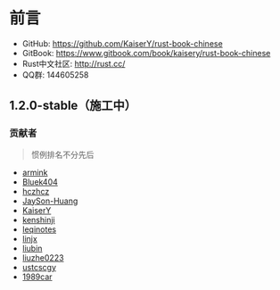 # 前言

* GitHub: https://github.com/KaiserY/rust-book-chinese
* GitBook: https://www.gitbook.com/book/kaisery/rust-book-chinese
* Rust中文社区: http://rust.cc/
* QQ群: 144605258

## 1.2.0-stable（施工中）

### 贡献者
> 惯例排名不分先后

* [armink](https://github.com/armink)
* [Bluek404](https://github.com/Bluek404)
* [hczhcz](https://github.com/hczhcz)
* [JaySon-Huang](https://github.com/JaySon-Huang)
* [KaiserY](https://github.com/KaiserY)
* [kenshinji](https://github.com/kenshinji)
* [leqinotes](https://github.com/leqinotes)
* [linjx](https://github.com/linjx)
* [liubin](https://github.com/liubin)
* [liuzhe0223](https://github.com/liuzhe0223)
* [ustcscgy](https://github.com/ustcscgy)
* [1989car](https://github.com/1989car)
